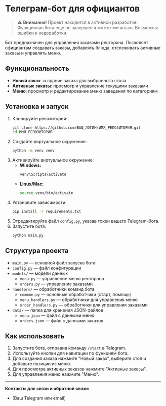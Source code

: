 # Телеграм-бот для официантов

> ⚠️ **Внимание!** Проект находится в активной разработке. Функционал бота еще не завершен и может меняться. Возможны ошибки и недоработки.

Бот предназначен для управления заказами ресторана. Позволяет официантам создавать заказы, добавлять блюда, отслеживать активные заказы и управлять меню.

## Функциональность

- **Новый заказ**: создание заказа для выбранного стола
- **Активные заказы**: просмотр и управление текущими заказами
- **Меню**: просмотр и редактирование меню заведения по категориям

## Установка и запуск

1. Клонируйте репозиторий:
   ```bash
   git clone https://github.com/ВАШ_ЛОГИН/ИМЯ_РЕПОЗИТОРИЯ.git
   cd ИМЯ_РЕПОЗИТОРИЯ
   ```
2. Создайте виртуальное окружение:
   ```bash
   python -m venv venv
   ```
3. Активируйте виртуальное окружение:
   - **Windows:**
     ```bash
     venv\Scripts\activate
     ```
   - **Linux/Mac:**
     ```bash
     source venv/bin/activate
     ```
4. Установите зависимости:
   ```bash
   pip install -r requirements.txt
   ```
5. Отредактируйте файл `config.py`, указав токен вашего Telegram-бота.
6. Запустите бота:
   ```bash
   python main.py
   ```

## Структура проекта

- `main.py` — основной файл запуска бота
- `config.py` — файл конфигурации
- `models/` — модели данных
  - `menu.py` — управление меню ресторана
  - `orders.py` — управление заказами
- `handlers/` — обработчики команд бота
  - `common.py` — основные обработчики (старт, помощь)
  - `menu_handlers.py` — обработчики для управления меню
  - `order_handlers.py` — обработчики для управления заказами
- `data/` — папка для хранения JSON-файлов
  - `menu.json` — файл с данными меню
  - `orders.json` — файл с данными заказов

## Как использовать

1. Запустите бота, отправив команду `/start` в Telegram.
2. Используйте кнопки для навигации по функциям бота.
3. Для создания заказа нажмите "Новый заказ", выберите стол и добавьте позиции из меню.
4. Для просмотра активных заказов нажмите "Активные заказы".
5. Для управления меню нажмите "Меню".

---

**Контакты для связи и обратной связи:**
- [Ваш Telegram или email] 